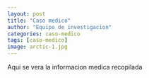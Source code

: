 ```yaml
---
layout: post
title: "Caso medico"
author: "Equipo de investigacion"
categories: caso-medico
tags: [caso-medico]
image: arctic-1.jpg
---
```


Aqui se vera la informacion medica recopilada
